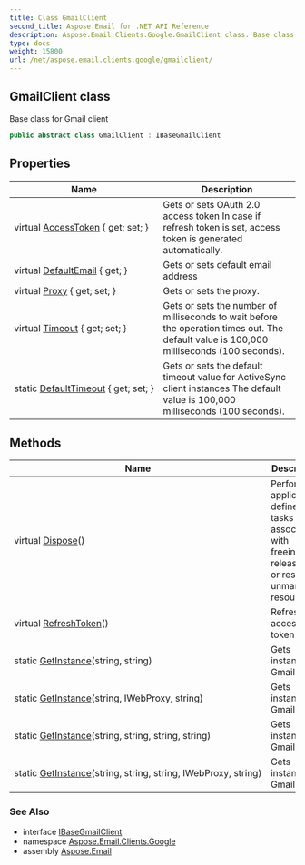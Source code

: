 ```yaml
---
title: Class GmailClient
second_title: Aspose.Email for .NET API Reference
description: Aspose.Email.Clients.Google.GmailClient class. Base class for Gmail client
type: docs
weight: 15800
url: /net/aspose.email.clients.google/gmailclient/
---
```

## GmailClient class

Base class for Gmail client

```csharp
public abstract class GmailClient : IBaseGmailClient
```

## Properties

| Name | Description |
| --- | --- |
| virtual [AccessToken](../../aspose.email.clients.google/gmailclient/accesstoken/) { get; set; } | Gets or sets OAuth 2.0 access token In case if refresh token is set, access token is generated automatically. |
| virtual [DefaultEmail](../../aspose.email.clients.google/gmailclient/defaultemail/) { get; } | Gets or sets default email address |
| virtual [Proxy](../../aspose.email.clients.google/gmailclient/proxy/) { get; set; } | Gets or sets the proxy. |
| virtual [Timeout](../../aspose.email.clients.google/gmailclient/timeout/) { get; set; } | Gets or sets the number of milliseconds to wait before the operation times out. The default value is 100,000 milliseconds (100 seconds). |
| static [DefaultTimeout](../../aspose.email.clients.google/gmailclient/defaulttimeout/) { get; set; } | Gets or sets the default timeout value for ActiveSync client instances The default value is 100,000 milliseconds (100 seconds). |

## Methods

| Name | Description |
| --- | --- |
| virtual [Dispose](../../aspose.email.clients.google/gmailclient/dispose/)() | Performs application-defined tasks associated with freeing, releasing, or resetting unmanaged resources. |
| virtual [RefreshToken](../../aspose.email.clients.google/gmailclient/refreshtoken/)() | Refresh access token |
| static [GetInstance](../../aspose.email.clients.google/gmailclient/getinstance/#getinstance_1)(string, string) | Gets instance of Gmail client |
| static [GetInstance](../../aspose.email.clients.google/gmailclient/getinstance/#getinstance)(string, IWebProxy, string) | Gets instance of Gmail client |
| static [GetInstance](../../aspose.email.clients.google/gmailclient/getinstance/#getinstance_3)(string, string, string, string) | Gets instance of Gmail client |
| static [GetInstance](../../aspose.email.clients.google/gmailclient/getinstance/#getinstance_2)(string, string, string, IWebProxy, string) | Gets instance of Gmail client |

### See Also

* interface [IBaseGmailClient](../ibasegmailclient/)
* namespace [Aspose.Email.Clients.Google](../../aspose.email.clients.google/)
* assembly [Aspose.Email](../../)


